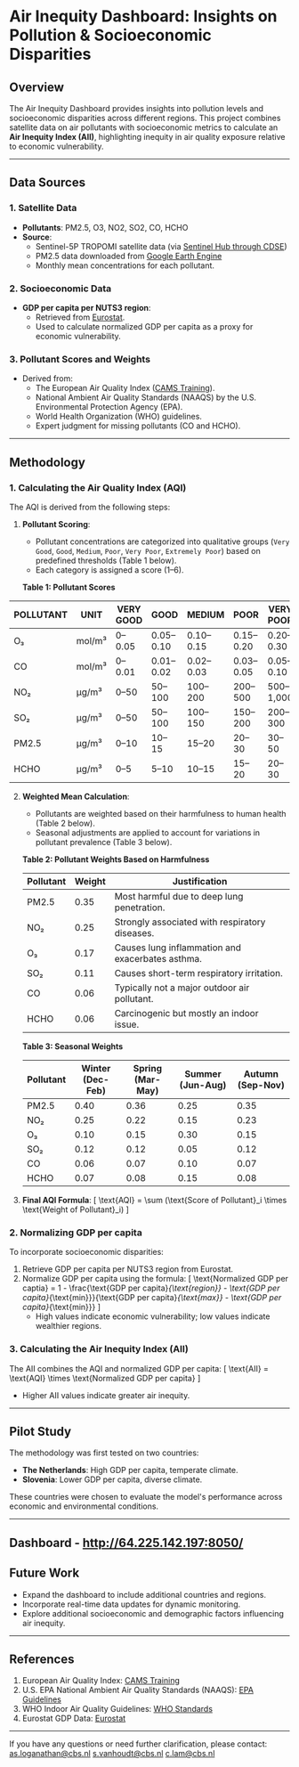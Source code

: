 # Air Inequity Dashboard: Insights on Pollution & Socioeconomic Disparities

## Overview
The Air Inequity Dashboard provides insights into pollution levels and socioeconomic disparities across different regions. This project combines satellite data on air pollutants with socioeconomic metrics to calculate an **Air Inequity Index (AII)**, highlighting inequity in air quality exposure relative to economic vulnerability.

---

## Data Sources

### 1. Satellite Data
- **Pollutants**: PM2.5, O3, NO2, SO2, CO, HCHO
- **Source**:
  - Sentinel-5P TROPOMI satellite data (via [Sentinel Hub through CDSE](https://www.sentinel-hub.com/))
  - PM2.5 data downloaded from [Google Earth Engine](https://earthengine.google.com/)
  - Monthly mean concentrations for each pollutant.

### 2. Socioeconomic Data
- **GDP per capita per NUTS3 region**:
  - Retrieved from [Eurostat](https://ec.europa.eu/eurostat).
  - Used to calculate normalized GDP per capita as a proxy for economic vulnerability.

### 3. Pollutant Scores and Weights
- Derived from:
  - The European Air Quality Index ([CAMS Training](https://www.copernicus.eu/en)).
  - National Ambient Air Quality Standards (NAAQS) by the U.S. Environmental Protection Agency (EPA).
  - World Health Organization (WHO) guidelines.
  - Expert judgment for missing pollutants (CO and HCHO).

---

## Methodology

### 1. Calculating the Air Quality Index (AQI)
The AQI is derived from the following steps:

1. **Pollutant Scoring**:
   - Pollutant concentrations are categorized into qualitative groups (`Very Good`, `Good`, `Medium`, `Poor`, `Very Poor`, `Extremely Poor`) based on predefined thresholds (Table 1 below).
   - Each category is assigned a score (1–6).

   **Table 1: Pollutant Scores**
   
| POLLUTANT | UNIT | VERY GOOD | GOOD | MEDIUM | POOR | VERY POOR | EXTREMELY POOR |
|-----------|------|-----------|------|--------|------|----------|----------------|
| O₃        | mol/m³ | 0–0.05    | 0.05–0.10 | 0.10–0.15 | 0.15–0.20 | 0.20–0.30 | 0.30–0.80 |
| CO        | mol/m³ | 0–0.01    | 0.01–0.02 | 0.02–0.03 | 0.03–0.05 | 0.05–0.10 | 0.10–0.50 |
| NO₂       | µg/m³ | 0–50      | 50–100 | 100–200 | 200–500 | 500–1,000 | 1,000–100,000 |
| SO₂       | µg/m³ | 0–50      | 50–100 | 100–150 | 150–200 | 200–300 | 300–500 |
| PM2.5     | µg/m³ | 0–10      | 10–15 | 15–20 | 20–30 | 30–50 | 50–200 |
| HCHO      | µg/m³ | 0–5       | 5–10 | 10–15 | 15–20 | 20–30 | 30–50 |

2. **Weighted Mean Calculation**:
   - Pollutants are weighted based on their harmfulness to human health (Table 2 below).
   - Seasonal adjustments are applied to account for variations in pollutant prevalence (Table 3 below).

   **Table 2: Pollutant Weights Based on Harmfulness**

   | Pollutant | Weight | Justification |
   |-----------|--------|---------------|
   | PM2.5     | 0.35   | Most harmful due to deep lung penetration. |
   | NO₂       | 0.25   | Strongly associated with respiratory diseases. |
   | O₃        | 0.17   | Causes lung inflammation and exacerbates asthma. |
   | SO₂       | 0.11   | Causes short-term respiratory irritation. |
   | CO        | 0.06   | Typically not a major outdoor air pollutant. |
   | HCHO      | 0.06   | Carcinogenic but mostly an indoor issue. |

   **Table 3: Seasonal Weights**

   | Pollutant | Winter (Dec-Feb) | Spring (Mar-May) | Summer (Jun-Aug) | Autumn (Sep-Nov) |
   |-----------|------------------|------------------|------------------|------------------|
   | PM2.5     | 0.40             | 0.36             | 0.25             | 0.35             |
   | NO₂       | 0.25             | 0.22             | 0.15             | 0.23             |
   | O₃        | 0.10             | 0.15             | 0.30             | 0.15             |
   | SO₂       | 0.12             | 0.12             | 0.05             | 0.12             |
   | CO        | 0.06             | 0.07             | 0.10             | 0.07             |
   | HCHO      | 0.07             | 0.08             | 0.15             | 0.08             |

3. **Final AQI Formula**:
   \[
   \text{AQI} = \sum (\text{Score of Pollutant}_i \times \text{Weight of Pollutant}_i)
   \]

### 2. Normalizing GDP per capita
To incorporate socioeconomic disparities:
1. Retrieve GDP per capita per NUTS3 region from Eurostat.
2. Normalize GDP per capita using the formula:
   \[
   \text{Normalized GDP per captia} = 1 - \frac{\text{GDP per capita}_{\text{region}} - \text{GDP per capita}_{\text{min}}}{\text{GDP per capita}_{\text{max}} - \text{GDP per capita}_{\text{min}}}
   \]
   - High values indicate economic vulnerability; low values indicate wealthier regions.

### 3. Calculating the Air Inequity Index (AII)
The AII combines the AQI and normalized GDP per capita:
\[
\text{AII} = \text{AQI} \times \text{Normalized GDP per capita}
\]
- Higher AII values indicate greater air inequity.

---

## Pilot Study
The methodology was first tested on two countries:
- **The Netherlands**: High GDP per capita, temperate climate.
- **Slovenia**: Lower GDP per capita, diverse climate.

These countries were chosen to evaluate the model's performance across economic and environmental conditions.

---
Dashboard - http://64.225.142.197:8050/
---

## Future Work
- Expand the dashboard to include additional countries and regions.
- Incorporate real-time data updates for dynamic monitoring.
- Explore additional socioeconomic and demographic factors influencing air inequity.

---

## References
1. European Air Quality Index: [CAMS Training](https://www.copernicus.eu/en)
2. U.S. EPA National Ambient Air Quality Standards (NAAQS): [EPA Guidelines](https://www.epa.gov)
3. WHO Indoor Air Quality Guidelines: [WHO Standards](https://www.who.int)
4. Eurostat GDP Data: [Eurostat](https://ec.europa.eu/eurostat)

---

If you have any questions or need further clarification, please contact:
as.loganathan@cbs.nl
s.vanhoudt@cbs.nl
c.lam@cbs.nl
